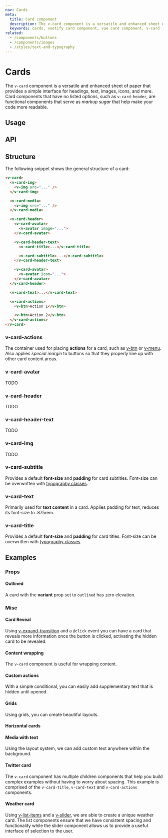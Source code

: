 ```yaml
---
nav: Cards
meta:
  title: Card component
  description: The v-card component is a versatile and enhanced sheet of paper that provides a simple interface for headings, text, images, and actions.
  keywords: cards, vuetify card component, vue card component, v-card
related:
  - /components/buttons
  - /components/images
  - /styles/text-and-typography
---
```


# Cards

 The `v-card` component is a versatile and enhanced sheet of paper that provides a simple interface for headings, text, images, icons, and more. Card components that have no listed options, such as `v-card-header`, are functional components that serve as _markup sugar_ that help make your code more readable. <inline slug="scrimba-cards" />

<entry />

## Usage

<usage name="v-card" />

## API

<api-inline />

## Structure

The following snippet shows the general structure of a card:

```html
<v-card>
  <v-card-img>
    <v-img src="..." />
  </v-card-img>

  <v-card-media>
    <v-img src="..." />
  </v-card-media>

  <v-card-header>
    <v-card-avatar>
      <v-avatar image="...">
    </v-card-avatar>

    <v-card-header-text>
      <v-card-title>...</v-card-title>

      <v-card-subtitle>...</v-card-subtitle>
    </v-card-header-text>

    <v-card-avatar>
      <v-avatar icon="...">
    </v-card-avatar>
  </v-card-header>

  <v-card-text>...</v-card-text>

  <v-card-actions>
    <v-btn>Action 1</v-btn>

    <v-btn>Action 2</v-btn>
  </v-card-actions>
</v-card>
```

### v-card-actions

The container used for placing **actions** for a card, such as [v-btn](/components/buttons) or [v-menu](/components/menus). Also applies _special margin_ to buttons so that they properly line up with other card content areas.

### v-card-avatar

TODO

### v-card-header

TODO

### v-card-header-text

TODO

### v-card-img

TODO

### v-card-subtitle

Provides a default **font-size** and **padding** for card subtitles. Font-size can be overwritten with [typography classes](/styles/text-and-typography).

### v-card-text

Primarily used for **text content** in a card. Applies padding for text, reduces its font-size to .875rem.

### v-card-title

Provides a default **font-size** and **padding** for card titles. Font-size can be overwritten with [typography classes](/styles/text-and-typography).

<promoted slug="vuetify-zero-theme-pro" />

## Examples

### Props

<!-- #### Loading

Cards can be set to a loading state when processing a user action. This disables further actions and provides visual feedback with an indeterminate [v-progress-linear](/components/progress-linear).

<example file="v-card/prop-loading" /> -->

#### Outlined

A card with the **variant** prop set to `outlined` has zero elevation.

<example file="v-card/prop-outlined" />

### Misc

#### Card Reveal

Using [v-expand-transition](https://vuetifyjs.com/en/api/v-expand-transition/) and a `@click` event you can have a card that reveals more information once the button is clicked, activating the hidden card to be revealed.

<example file="v-card/misc-card-reveal" />

#### Content wrapping

The `v-card` component is useful for wrapping content.

<example file="v-card/misc-content-wrapping" />

#### Custom actions

With a simple conditional, you can easily add supplementary text that is hidden until opened.

<example file="v-card/misc-custom-actions" />

#### Grids

Using grids, you can create beautiful layouts.

<example file="v-card/misc-grids" />

#### Horizontal cards

<!-- TODO: better description -->

<example file="v-card/misc-horizontal-cards" />

<!-- #### Information card

Cards are entry points to more detailed information. To keep things concise, ensure to limit the number of actions the user can take.

<example file="v-card/misc-information-card" /> -->

#### Media with text

Using the layout system, we can add custom text anywhere within the background.

<example file="v-card/misc-media-with-text" />

#### Twitter card

The `v-card` component has multiple children components that help you build complex examples without having to worry about spacing. This example is comprised of the `v-card-title`, `v-card-text` and `v-card-actions` components.

<example file="v-card/misc-twitter-card" />

#### Weather card

Using [v-list-items](/components/lists) and a [v-slider](/components/sliders), we are able to create a unique weather card. The list components ensure that we have consistent spacing and functionality while the slider component allows us to provide a useful interface of selection to the user.

<example file="v-card/misc-weather-card" />

<backmatter />
